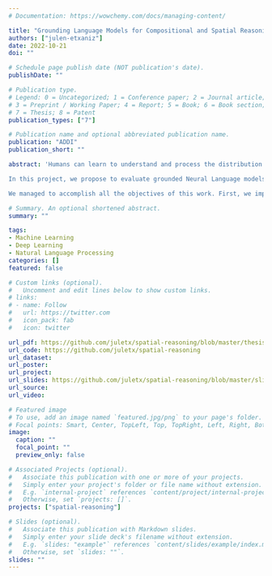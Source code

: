 ```yaml
---
# Documentation: https://wowchemy.com/docs/managing-content/

title: "Grounding Language Models for Compositional and Spatial Reasoning"
authors: ["julen-etxaniz"]
date: 2022-10-21
doi: ""

# Schedule page publish date (NOT publication's date).
publishDate: ""

# Publication type.
# Legend: 0 = Uncategorized; 1 = Conference paper; 2 = Journal article;
# 3 = Preprint / Working Paper; 4 = Report; 5 = Book; 6 = Book section;
# 7 = Thesis; 8 = Patent
publication_types: ["7"]

# Publication name and optional abbreviated publication name.
publication: "ADDI"
publication_short: ""

abstract: 'Humans can learn to understand and process the distribution of space, and one of the initial tasks of Artificial Intelligence has been to show machines the relationships between space and the objects that appear in it. Humans naturally combine vision and textual information to acquire compositional and spatial relationships among objects, and when reading a text, we are able to mentally depict the spatial relationships that may appear in it. Thus, the visual differences between images depicting "a person sits and a dog stands" and "a person stands and a dog sits" are obvious for humans, but still not clear for automatic systems.

In this project, we propose to evaluate grounded Neural Language models that can perform compositional and spatial reasoning. Neural Language models (LM) have shown impressive capabilities on many NLP tasks but, despite their success, they have been criticized for their lack of meaning. Vision-and-Language models (VLM), trained jointly on text and image data, have been offered as a response to such criticisms, but recent work has shown that these models struggle to ground spatial concepts properly. In the project, we evaluate state-of-the-art pre-trained and fine-tuned VLMs to understand their grounding level on compositional and spatial reasoning. We also propose a variety of methods to create synthetic datasets specially focused on compositional reasoning.

We managed to accomplish all the objectives of this work. First, we improved the state-of-the-art in compositional reasoning. Next, we performed some zero-shot experiments on spatial reasoning. Finally, we explored three alternatives for synthetic dataset creation: text-to-image generation, image captioning and image retrieval. Code is released at https://github.com/juletx/spatial-reasoning and models are released at https://huggingface.co/juletxara.'

# Summary. An optional shortened abstract.
summary: ""

tags: 
- Machine Learning
- Deep Learning
- Natural Language Processing
categories: []
featured: false

# Custom links (optional).
#   Uncomment and edit lines below to show custom links.
# links:
# - name: Follow
#   url: https://twitter.com
#   icon_pack: fab
#   icon: twitter

url_pdf: https://github.com/juletx/spatial-reasoning/blob/master/thesis/thesis.pdf
url_code: https://github.com/juletx/spatial-reasoning
url_dataset:
url_poster:
url_project:
url_slides: https://github.com/juletx/spatial-reasoning/blob/master/slides/master_thesis_slides_julen_etxaniz.pdf
url_source:
url_video:

# Featured image
# To use, add an image named `featured.jpg/png` to your page's folder. 
# Focal points: Smart, Center, TopLeft, Top, TopRight, Left, Right, BottomLeft, Bottom, BottomRight.
image:
  caption: ""
  focal_point: ""
  preview_only: false

# Associated Projects (optional).
#   Associate this publication with one or more of your projects.
#   Simply enter your project's folder or file name without extension.
#   E.g. `internal-project` references `content/project/internal-project/index.md`.
#   Otherwise, set `projects: []`.
projects: ["spatial-reasoning"]

# Slides (optional).
#   Associate this publication with Markdown slides.
#   Simply enter your slide deck's filename without extension.
#   E.g. `slides: "example"` references `content/slides/example/index.md`.
#   Otherwise, set `slides: ""`.
slides: ""
---
```

